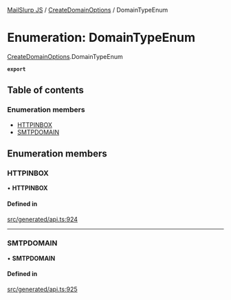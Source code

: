 [MailSlurp JS](../README.md) / [CreateDomainOptions](../modules/CreateDomainOptions.md) / DomainTypeEnum

# Enumeration: DomainTypeEnum

[CreateDomainOptions](../modules/CreateDomainOptions.md).DomainTypeEnum

**`export`**

## Table of contents

### Enumeration members

- [HTTPINBOX](CreateDomainOptions.DomainTypeEnum.md#httpinbox)
- [SMTPDOMAIN](CreateDomainOptions.DomainTypeEnum.md#smtpdomain)

## Enumeration members

### HTTPINBOX

• **HTTPINBOX**

#### Defined in

[src/generated/api.ts:924](https://github.com/mailslurp/mailslurp-client/blob/004c609/src/generated/api.ts#L924)

___

### SMTPDOMAIN

• **SMTPDOMAIN**

#### Defined in

[src/generated/api.ts:925](https://github.com/mailslurp/mailslurp-client/blob/004c609/src/generated/api.ts#L925)
